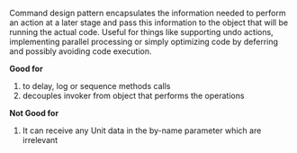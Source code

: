 Command design pattern encapsulates the information needed to perform an action at a later stage and pass this information to the object that will be running the actual code. Useful for things like supporting undo actions, implementing parallel processing or simply optimizing code by deferring and possibly avoiding code execution.

**Good for**
1. to delay, log or sequence methods calls
2. decouples invoker from object that performs the operations

**Not Good for**
1. It can receive any Unit data in the by-name parameter which are irrelevant
